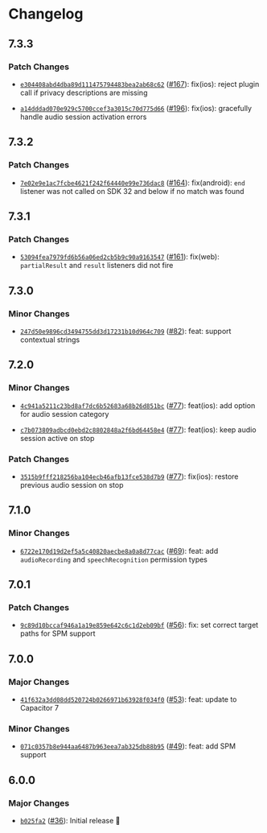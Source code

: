 # Changelog

## 7.3.3

### Patch Changes

- [`e304408abd4dba89d111475794483bea2ab68c62`](https://github.com/capawesome-team/capacitor-plugins-sponsorware/commit/e304408abd4dba89d111475794483bea2ab68c62) ([#167](https://github.com/capawesome-team/capacitor-plugins-sponsorware/pull/167)): fix(ios): reject plugin call if privacy descriptions are missing

- [`a14dddad070e929c5700ccef3a3015c70d775d66`](https://github.com/capawesome-team/capacitor-plugins-sponsorware/commit/a14dddad070e929c5700ccef3a3015c70d775d66) ([#196](https://github.com/capawesome-team/capacitor-plugins-sponsorware/pull/196)): fix(ios): gracefully handle audio session activation errors

## 7.3.2

### Patch Changes

- [`7e02e9e1ac7fcbe4621f242f64440e99e736dac8`](https://github.com/capawesome-team/capacitor-plugins-sponsorware/commit/7e02e9e1ac7fcbe4621f242f64440e99e736dac8) ([#164](https://github.com/capawesome-team/capacitor-plugins-sponsorware/pull/164)): fix(android): `end` listener was not called on SDK 32 and below if no match was found

## 7.3.1

### Patch Changes

- [`53094fea7979fd6b56a06ed2cb5b9c90a9163547`](https://github.com/capawesome-team/capacitor-plugins-sponsorware/commit/53094fea7979fd6b56a06ed2cb5b9c90a9163547) ([#161](https://github.com/capawesome-team/capacitor-plugins-sponsorware/pull/161)): fix(web): `partialResult` and `result` listeners did not fire

## 7.3.0

### Minor Changes

- [`247d50e9896cd3494755dd3d17231b10d964c709`](https://github.com/capawesome-team/capacitor-plugins-sponsorware/commit/247d50e9896cd3494755dd3d17231b10d964c709) ([#82](https://github.com/capawesome-team/capacitor-plugins-sponsorware/pull/82)): feat: support contextual strings

## 7.2.0

### Minor Changes

- [`4c941a5211c23bd8af7dc6b52683a68b26d851bc`](https://github.com/capawesome-team/capacitor-plugins-sponsorware/commit/4c941a5211c23bd8af7dc6b52683a68b26d851bc) ([#77](https://github.com/capawesome-team/capacitor-plugins-sponsorware/pull/77)): feat(ios): add option for audio session category

- [`c7b073809adbcd0ebd2c8802848a2f6bd64458e4`](https://github.com/capawesome-team/capacitor-plugins-sponsorware/commit/c7b073809adbcd0ebd2c8802848a2f6bd64458e4) ([#77](https://github.com/capawesome-team/capacitor-plugins-sponsorware/pull/77)): feat(ios): keep audio session active on stop

### Patch Changes

- [`3515b9fff218256ba104ecb46afb13fce538d7b9`](https://github.com/capawesome-team/capacitor-plugins-sponsorware/commit/3515b9fff218256ba104ecb46afb13fce538d7b9) ([#77](https://github.com/capawesome-team/capacitor-plugins-sponsorware/pull/77)): fix(ios): restore previous audio session on stop

## 7.1.0

### Minor Changes

- [`6722e170d19d2ef5a5c40820aecbe8a0a8d77cac`](https://github.com/capawesome-team/capacitor-plugins-sponsorware/commit/6722e170d19d2ef5a5c40820aecbe8a0a8d77cac) ([#69](https://github.com/capawesome-team/capacitor-plugins-sponsorware/pull/69)): feat: add `audioRecording` and `speechRecognition` permission types

## 7.0.1

### Patch Changes

- [`9c89d10bccaf946a1a19e859e642c6c1d2eb09bf`](https://github.com/capawesome-team/capacitor-plugins-sponsorware/commit/9c89d10bccaf946a1a19e859e642c6c1d2eb09bf) ([#56](https://github.com/capawesome-team/capacitor-plugins-sponsorware/pull/56)): fix: set correct target paths for SPM support

## 7.0.0

### Major Changes

- [`41f632a3dd08dd520724b0266971b63928f034f0`](https://github.com/capawesome-team/capacitor-plugins-sponsorware/commit/41f632a3dd08dd520724b0266971b63928f034f0) ([#53](https://github.com/capawesome-team/capacitor-plugins-sponsorware/pull/53)): feat: update to Capacitor 7

### Minor Changes

- [`071c0357b8e944aa6487b963eea7ab325db88b95`](https://github.com/capawesome-team/capacitor-plugins-sponsorware/commit/071c0357b8e944aa6487b963eea7ab325db88b95) ([#49](https://github.com/capawesome-team/capacitor-plugins-sponsorware/pull/49)): feat: add SPM support

## 6.0.0

### Major Changes

- [`b025fa2`](https://github.com/capawesome-team/capacitor-plugins-sponsorware/commit/b025fa2c774826c2ae9377cef182f9061e2cbe4c) ([#36](https://github.com/capawesome-team/capacitor-plugins-sponsorware/pull/36)): Initial release 🚀
